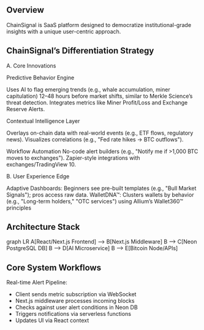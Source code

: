 ## Overview

ChainSignal is SaaS platform designed to democratize institutional-grade insights with a unique user-centric approach.

## ChainSignal’s Differentiation Strategy

A. Core Innovations

Predictive Behavior Engine 

Uses AI to flag emerging trends (e.g., whale accumulation, miner capitulation) 12–48 hours before market shifts, similar to Merkle Science’s threat detection.
Integrates metrics like Miner Profit/Loss and Exchange Reserve Alerts.

Contextual Intelligence Layer

Overlays on-chain data with real-world events (e.g., ETF flows, regulatory news).
Visualizes correlations (e.g., "Fed rate hikes → BTC outflows").

Workflow Automation
No-code alert builders (e.g., "Notify me if >1,000 BTC moves to exchanges").
Zapier-style integrations with exchanges/TradingView 10.

B. User Experience Edge

Adaptive Dashboards: Beginners see pre-built templates (e.g., "Bull Market Signals"); pros access raw data.
WalletDNA™: Clusters wallets by behavior (e.g., "Long-term holders," "OTC services") using Allium’s Wallet360™ principles

## Architecture Stack

graph LR
A[React/Next.js Frontend] --> B[Next.js Middleware]
B --> C[Neon PostgreSQL DB]
B --> D[AI Microservice]
B --> E[Bitcoin Node/APIs]

## Core System Workflows

Real-time Alert Pipeline:
- Client sends metric subscription via WebSocket
- Next.js middleware processes incoming blocks
- Checks against user alert conditions in Neon DB
- Triggers notifications via serverless functions
- Updates UI via React context
